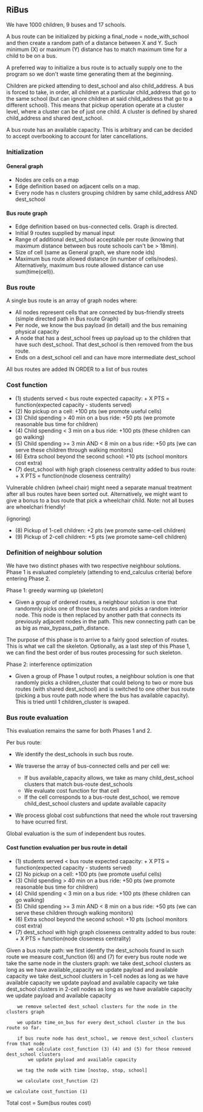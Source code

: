 ## RiBus

We have 1000 children, 9 buses and 17 schools.

A bus route can be initialized by picking a final_node = node_with_school and then create a random path of a distance between X and Y. Such minimum (X) or maximum (Y) distance has to match maximum time for a child to be on a bus.

A preferred way to initialize a bus route is to actually supply one to the program so we don't waste time generating them at the beginning.

Children are picked attending to dest_school and also child_address. A bus is forced to take, in order, all children at a particular child_address that go to the same school (but can ignore children at said child_address that go to a different school). This means that pickup operation operate at a cluster level, where a cluster can be of just one child. A cluster is defined by shared child_address and shared dest_school.

A bus route has an available capacity. This is arbitrary and can be decided to accept overbooking to account for later cancellations.

### Initialization

#### General graph

- Nodes are cells on a map
- Edge definition based on adjacent cells on a map. 
- Every node has n clusters grouping children by same child_address AND dest_school

#### Bus route graph

- Edge definition based on bus-connected cells. Graph is directed.
- Initial 9 routes supplied by manual input
- Range of additional dest_school acceptable per route (knowing that maximum distance between bus route schools can't be > 18min).
- Size of cell (same as General graph, we share node ids)
- Maximum bus route allowed distance (in number of cells/nodes). Alternatively, maximum bus route allowed distance can use sum(time(cell)).


### Bus route

A single bus route is an array of graph nodes where:
- All nodes represent cells that are connected by bus-friendly streets (simple directed path in Bus route Graph)
- Per node, we know the bus payload (in detail) and the bus remaining physical capacity
- A node that has a dest_school frees up payload up to the children that have such dest_school. That dest_school is then removed from the bus route.
- Ends on a dest_school cell and can have more intermediate dest_school

All bus routes are added IN ORDER to a list of bus routes

### Cost function

- (1) students served < bus route expected capacity: + X PTS = function(expected capacity - students served)
- (2) No pickup on a cell: +100 pts (we promote useful cells)
- (3) Child spending > 40 min on a bus ride: +50 pts (we promote reasonable bus time for children)
- (4) Child spending < 3 min on a bus ride: +100 pts (these children can go walking)
- (5) Child spending >= 3 min AND < 8 min on a bus ride: +50 pts (we can serve these children through walking monitors) 
- (6) Extra school beyond the second school: +10 pts (school monitors cost extra)
- (7) dest_school with high graph closeness centrality added to bus route: + X PTS = function(node closeness centrality)

Vulnerable children (wheel chair) might need a separate manual treatment after all bus routes have been sorted out. Alternatively, we might want to give a bonus to a bus route that pick a wheelchair child. Note: not all buses are wheelchari friendly!

(ignoring)
- (8) Pickup of 1-cell children: +2 pts (we promote same-cell children)
- (9) Pickup of 2-cell children: +5 pts (we promote same-cell children)


### Definition of neighbour solution

We have two distinct phases with two respective neighbour solutions. Phase 1 is evaluated completely (attending to end_calculus criteria) before entering Phase 2.

Phase 1: greedy warming up (skeleton)

- Given a group of ordered routes, a neighbour solution is one that randomnly picks one of those bus routes and picks a random interior node. This node is then replaced by another path that connects its previously adjacent nodes in the path. This new connecting path can be as big as max_bypass_path_distance.

The purpose of this phase is to arrive to a fairly good selection of routes. This is what we call the skeleton. 
Optionally, as a last step of this Phase 1, we can find the best order of bus routes processing for such skeleton.

Phase 2: interference optimization

- Given a group of Phase 1 output routes, a neighbour solution is one that randomly picks a children_cluster that could belong to two or more bus routes (with shared dest_school) and is switched to one other bus route (picking a bus route path node where the bus has available capacity). This is tried until 1 children_cluster is swaped.


### Bus route evaluation

This evaluation remains the same for both Phases 1 and 2.

Per bus route:

- We identify the dest_schools in such bus route.
- We traverse the array of bus-connected cells and per cell we:
    - If bus available_capacity allows, we take as many child_dest_school clusters that match  bus-route dest_schools 
    - We evaluate cost function for that cell
    - If the cell corresponds to a bus-route dest_school, we remove child_dest_school clusters and update available capacity

- We process global cost subfunctions that need the whole rout traversing to have ocurred first.

Global evaluation is the sum of independent bus routes.

#### Cost function evaluation per bus route in detail

- (1) students served < bus route expected capacity: + X PTS = function(expected capacity - students served)
- (2) No pickup on a cell: +100 pts (we promote useful cells)
- (3) Child spending > 40 min on a bus ride: +50 pts (we promote reasonable bus time for children)
- (4) Child spending < 3 min on a bus ride: +100 pts (these children can go walking)
- (5) Child spending >= 3 min AND < 8 min on a bus ride: +50 pts (we can serve these children through walking monitors) 
- (6) Extra school beyond the second school: +10 pts (school monitors cost extra)
- (7) dest_school with high graph closeness centrality added to bus route: + X PTS = function(node closeness centrality)

Given a bus route path:
    we first identify the dest_schools found in such route
    we measure cost_function (6) and (7)
    for every bus route node we take the same node in the clusters graph:
        we take dest_school clusters as long as we have available_capacity
        we update payload and available capacity
        we take dest_school clusters in 1-cell nodes as long as we have available capacity
        we update payload and available capacity
        we take dest_school clusters in 2-cell nodes as long as we have available capacity
        we update payload and available capacity

        we remove selected dest_school clusters for the node in the clusters graph

        we update time_on_bus for every dest_school cluster in the bus route so far.
        
        if bus route node has dest_school, we remove dest_school clusters from that node
            we calculate cost_function (3) (4) and (5) for those removed dest_school clusters 
            we update payload and available capacity

        we tag the node with time [nostop, stop, school]

        we calculate cost_function (2) 
   
    we calculate cost_function (1) 

Total cost = Sum(bus routes cost)

